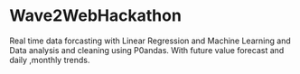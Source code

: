 # Wave2WebHackathon
Real time data forcasting with Linear Regression and Machine Learning and Data analysis and cleaning using P0andas. With future value forecast and daily ,monthly trends.

